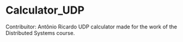 # Calculator_UDP

Contribuitor: Antônio Ricardo
UDP calculator made for the work of the Distributed Systems course.
